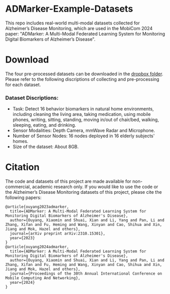 # ADMarker-Example-Datasets

This repo includes real-world multi-modal datasets collected for Alzheimer’s Disease Monitoring, which are used in the MobiCom 2024 paper: "ADMarker: A Multi-Modal Federated Learning System for Monitoring Digital Biomarkers of Alzheimer’s Disease".



# Download

  The four pre-processed datasets can be downloaded in the [dropbox folder](https://mycuhk-my.sharepoint.com/:f:/g/personal/1155136315_link_cuhk_edu_hk/EvkjzyZRYBBIuaBD-tR8-7QBzaJ1xIfa1eQGUIveGTwPPw?e=wdET4Y). Please refer to the following discriptions of collecting and pre-processing for each dataset. 
  
  
### Dataset Discriptions: 

* Task: Detect 16 behavior biomarkers in natural home environments, including cleaning the living area, taking medication, using mobile phones, writing, sitting, standing, moving in/out of chair/bed, walking, sleeping, eating, and drinking.
* Sensor Modalities: Depth Camera, mmWave Radar and Microphone.
* Number of Sensor Nodes: 16 nodes deployed in 16 elderly subjects' homes.
* Size of the dataset: About 8GB.


# Citation
The code and datasets of this project are made available for non-commercial, academic research only. If you would like to use the code or the Alzheimer’s Disease Monitoring datasets of this project, please cite the following papers:
```
@article{ouyang2023admarker,
  title={ADMarker: A Multi-Modal Federated Learning System for Monitoring Digital Biomarkers of Alzheimer's Disease},
  author={Ouyang, Xiaomin and Shuai, Xian and Li, Yang and Pan, Li and Zhang, Xifan and Fu, Heming and Wang, Xinyan and Cao, Shihua and Xin, Jiang and Mok, Hazel and others},
  journal={arXiv preprint arXiv:2310.15301},
  year={2023}
}
@article{ouyang2024admarker,
  title={ADMarker: A Multi-Modal Federated Learning System for Monitoring Digital Biomarkers of Alzheimer's Disease},
  author={Ouyang, Xiaomin and Shuai, Xian and Li, Yang and Pan, Li and Zhang, Xifan and Fu, Heming and Wang, Xinyan and Cao, Shihua and Xin, Jiang and Mok, Hazel and others},
  journal={Proceedings of the 30th Annual International Conference on Mobile Computing And Networking},
  year={2024}
}
```
